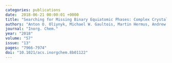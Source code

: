 ```yaml
---
categories: publications
date:  2018-06-21 00:00:01 +0000
title: "Searching for Missing Binary Equiatomic Phases: Complex Crystal Chemistry in the Hf- In System"
authors: "Anton O. Oliynyk, Michael W. Gaultois, Martin Hermus, Andrew J. Morris, Arthur Mar, and Jakoah Brgoch"
journal: "Inorg. Chem."
year: "2018"
volume: "57"
issue: "13"
pages: "7966-7974"
doi: "10.1021/acs.inorgchem.8b01122"
---
```

